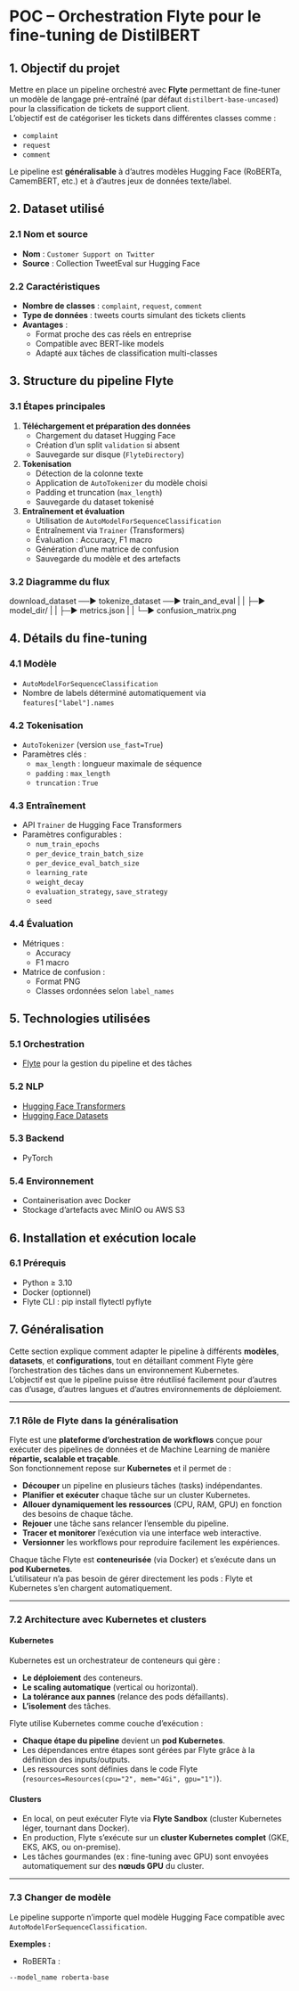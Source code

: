 # POC – Orchestration Flyte pour le fine-tuning de DistilBERT

## 1. Objectif du projet
Mettre en place un pipeline orchestré avec **Flyte** permettant de fine-tuner un modèle de langage pré-entraîné (par défaut `distilbert-base-uncased`) pour la classification de tickets de support client.  
L’objectif est de catégoriser les tickets dans différentes classes comme :  
- `complaint`  
- `request`  
- `comment`  

Le pipeline est **généralisable** à d’autres modèles Hugging Face (RoBERTa, CamemBERT, etc.) et à d’autres jeux de données texte/label.

## 2. Dataset utilisé

### 2.1 Nom et source
- **Nom** : `Customer Support on Twitter`
- **Source** : Collection TweetEval sur Hugging Face

### 2.2 Caractéristiques
- **Nombre de classes** : `complaint`, `request`, `comment`
- **Type de données** : tweets courts simulant des tickets clients
- **Avantages** :
  - Format proche des cas réels en entreprise
  - Compatible avec BERT-like models
  - Adapté aux tâches de classification multi-classes

## 3. Structure du pipeline Flyte

### 3.1 Étapes principales
1. **Téléchargement et préparation des données**
   - Chargement du dataset Hugging Face
   - Création d’un split `validation` si absent
   - Sauvegarde sur disque (`FlyteDirectory`)
2. **Tokenisation**
   - Détection de la colonne texte
   - Application de `AutoTokenizer` du modèle choisi
   - Padding et truncation (`max_length`)
   - Sauvegarde du dataset tokenisé
3. **Entraînement et évaluation**
   - Utilisation de `AutoModelForSequenceClassification`
   - Entraînement via `Trainer` (Transformers)
   - Évaluation : Accuracy, F1 macro
   - Génération d’une matrice de confusion
   - Sauvegarde du modèle et des artefacts

### 3.2 Diagramme du flux
download_dataset ──► tokenize_dataset ──► train_and_eval
| | ├─► model_dir/
| | ├─► metrics.json
| | └─► confusion_matrix.png



## 4. Détails du fine-tuning

### 4.1 Modèle
- `AutoModelForSequenceClassification`  
- Nombre de labels déterminé automatiquement via `features["label"].names`

### 4.2 Tokenisation
- `AutoTokenizer` (version `use_fast=True`)
- Paramètres clés :
  - `max_length` : longueur maximale de séquence
  - `padding` : `max_length`
  - `truncation` : `True`

### 4.3 Entraînement
- API `Trainer` de Hugging Face Transformers
- Paramètres configurables :
  - `num_train_epochs`
  - `per_device_train_batch_size`
  - `per_device_eval_batch_size`
  - `learning_rate`
  - `weight_decay`
  - `evaluation_strategy`, `save_strategy`
  - `seed`

### 4.4 Évaluation
- Métriques :
  - Accuracy
  - F1 macro
- Matrice de confusion :
  - Format PNG
  - Classes ordonnées selon `label_names`

## 5. Technologies utilisées

### 5.1 Orchestration
- [Flyte](https://flyte.org/) pour la gestion du pipeline et des tâches

### 5.2 NLP
- [Hugging Face Transformers](https://huggingface.co/transformers/)  
- [Hugging Face Datasets](https://huggingface.co/docs/datasets/)

### 5.3 Backend
- PyTorch

### 5.4 Environnement
- Containerisation avec Docker
- Stockage d’artefacts avec MinIO ou AWS S3

## 6. Installation et exécution locale

### 6.1 Prérequis
- Python ≥ 3.10
- Docker (optionnel)
- Flyte CLI :
pip install flytectl pyflyte

## 7. Généralisation

Cette section explique comment adapter le pipeline à différents **modèles**, **datasets**, et **configurations**, tout en détaillant comment Flyte gère l’orchestration des tâches dans un environnement Kubernetes.  
L’objectif est que le pipeline puisse être réutilisé facilement pour d’autres cas d’usage, d’autres langues et d’autres environnements de déploiement.

---

### 7.1 Rôle de Flyte dans la généralisation

Flyte est une **plateforme d’orchestration de workflows** conçue pour exécuter des pipelines de données et de Machine Learning de manière **répartie, scalable et traçable**.  
Son fonctionnement repose sur **Kubernetes** et il permet de :

- **Découper** un pipeline en plusieurs tâches (tasks) indépendantes.
- **Planifier et exécuter** chaque tâche sur un cluster Kubernetes.
- **Allouer dynamiquement les ressources** (CPU, RAM, GPU) en fonction des besoins de chaque tâche.
- **Rejouer** une tâche sans relancer l’ensemble du pipeline.
- **Tracer et monitorer** l’exécution via une interface web interactive.
- **Versionner** les workflows pour reproduire facilement les expériences.

Chaque tâche Flyte est **conteneurisée** (via Docker) et s’exécute dans un **pod Kubernetes**.  
L’utilisateur n’a pas besoin de gérer directement les pods : Flyte et Kubernetes s’en chargent automatiquement.

---

### 7.2 Architecture avec Kubernetes et clusters

#### Kubernetes
Kubernetes est un orchestrateur de conteneurs qui gère :
- **Le déploiement** des conteneurs.
- **Le scaling automatique** (vertical ou horizontal).
- **La tolérance aux pannes** (relance des pods défaillants).
- **L’isolement** des tâches.

Flyte utilise Kubernetes comme couche d’exécution :  
- **Chaque étape du pipeline** devient un **pod Kubernetes**.
- Les dépendances entre étapes sont gérées par Flyte grâce à la définition des inputs/outputs.
- Les ressources sont définies dans le code Flyte (`resources=Resources(cpu="2", mem="4Gi", gpu="1")`).

#### Clusters
- En local, on peut exécuter Flyte via **Flyte Sandbox** (cluster Kubernetes léger, tournant dans Docker).
- En production, Flyte s’exécute sur un **cluster Kubernetes complet** (GKE, EKS, AKS, ou on-premise).
- Les tâches gourmandes (ex : fine-tuning avec GPU) sont envoyées automatiquement sur des **nœuds GPU** du cluster.

---

### 7.3 Changer de modèle

Le pipeline supporte n’importe quel modèle Hugging Face compatible avec `AutoModelForSequenceClassification`.

**Exemples :**
- RoBERTa :
```bash
--model_name roberta-base


